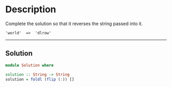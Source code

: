# Description

Complete the solution so that it reverses the string passed into it.

```
'world'  =>  'dlrow'
```

---

## Solution

```hs
module Solution where

solution :: String -> String
solution = foldl (flip (:)) []
```
